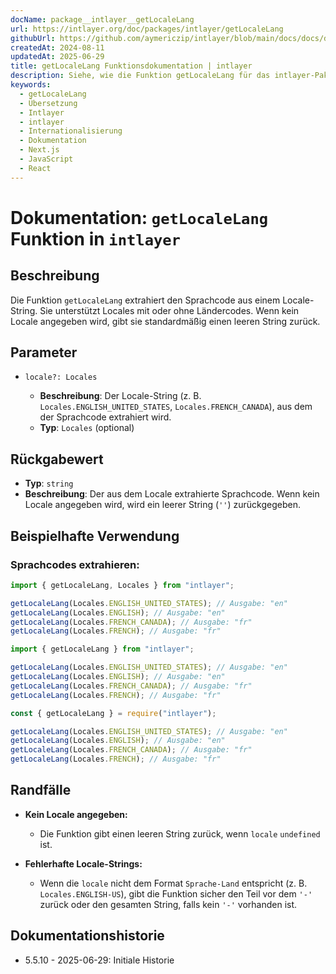 ```yaml
---
docName: package__intlayer__getLocaleLang
url: https://intlayer.org/doc/packages/intlayer/getLocaleLang
githubUrl: https://github.com/aymericzip/intlayer/blob/main/docs/docs/de/packages/intlayer/getLocaleLang.md
createdAt: 2024-08-11
updatedAt: 2025-06-29
title: getLocaleLang Funktionsdokumentation | intlayer
description: Siehe, wie die Funktion getLocaleLang für das intlayer-Paket verwendet wird
keywords:
  - getLocaleLang
  - Übersetzung
  - Intlayer
  - intlayer
  - Internationalisierung
  - Dokumentation
  - Next.js
  - JavaScript
  - React
---
```


# Dokumentation: `getLocaleLang` Funktion in `intlayer`

## Beschreibung

Die Funktion `getLocaleLang` extrahiert den Sprachcode aus einem Locale-String. Sie unterstützt Locales mit oder ohne Ländercodes. Wenn kein Locale angegeben wird, gibt sie standardmäßig einen leeren String zurück.

## Parameter

- `locale?: Locales`

  - **Beschreibung**: Der Locale-String (z. B. `Locales.ENGLISH_UNITED_STATES`, `Locales.FRENCH_CANADA`), aus dem der Sprachcode extrahiert wird.
  - **Typ**: `Locales` (optional)

## Rückgabewert

- **Typ**: `string`
- **Beschreibung**: Der aus dem Locale extrahierte Sprachcode. Wenn kein Locale angegeben wird, wird ein leerer String (`''`) zurückgegeben.

## Beispielhafte Verwendung

### Sprachcodes extrahieren:

```typescript codeFormat="typescript"
import { getLocaleLang, Locales } from "intlayer";

getLocaleLang(Locales.ENGLISH_UNITED_STATES); // Ausgabe: "en"
getLocaleLang(Locales.ENGLISH); // Ausgabe: "en"
getLocaleLang(Locales.FRENCH_CANADA); // Ausgabe: "fr"
getLocaleLang(Locales.FRENCH); // Ausgabe: "fr"
```

```javascript codeFormat="esm"
import { getLocaleLang } from "intlayer";

getLocaleLang(Locales.ENGLISH_UNITED_STATES); // Ausgabe: "en"
getLocaleLang(Locales.ENGLISH); // Ausgabe: "en"
getLocaleLang(Locales.FRENCH_CANADA); // Ausgabe: "fr"
getLocaleLang(Locales.FRENCH); // Ausgabe: "fr"
```

```javascript codeFormat="commonjs"
const { getLocaleLang } = require("intlayer");

getLocaleLang(Locales.ENGLISH_UNITED_STATES); // Ausgabe: "en"
getLocaleLang(Locales.ENGLISH); // Ausgabe: "en"
getLocaleLang(Locales.FRENCH_CANADA); // Ausgabe: "fr"
getLocaleLang(Locales.FRENCH); // Ausgabe: "fr"
```

## Randfälle

- **Kein Locale angegeben:**

  - Die Funktion gibt einen leeren String zurück, wenn `locale` `undefined` ist.

- **Fehlerhafte Locale-Strings:**
  - Wenn die `locale` nicht dem Format `Sprache-Land` entspricht (z. B. `Locales.ENGLISH-US`), gibt die Funktion sicher den Teil vor dem `'-'` zurück oder den gesamten String, falls kein `'-'` vorhanden ist.

## Dokumentationshistorie

- 5.5.10 - 2025-06-29: Initiale Historie
